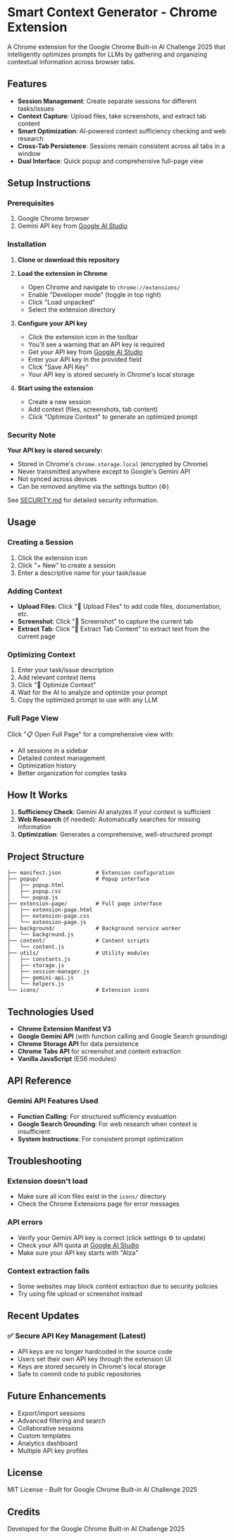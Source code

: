 # Smart Context Generator - Chrome Extension

A Chrome extension for the Google Chrome Built-in AI Challenge 2025 that intelligently optimizes prompts for LLMs by gathering and organizing contextual information across browser tabs.

## Features

- **Session Management**: Create separate sessions for different tasks/issues
- **Context Capture**: Upload files, take screenshots, and extract tab content
- **Smart Optimization**: AI-powered context sufficiency checking and web research
- **Cross-Tab Persistence**: Sessions remain consistent across all tabs in a window
- **Dual Interface**: Quick popup and comprehensive full-page view

## Setup Instructions

### Prerequisites

1. Google Chrome browser
2. Gemini API key from [Google AI Studio](https://aistudio.google.com/app/apikey)

### Installation

1. **Clone or download this repository**

2. **Load the extension in Chrome**
   - Open Chrome and navigate to `chrome://extensions/`
   - Enable "Developer mode" (toggle in top right)
   - Click "Load unpacked"
   - Select the extension directory

3. **Configure your API key**
   - Click the extension icon in the toolbar
   - You'll see a warning that an API key is required
   - Get your API key from [Google AI Studio](https://aistudio.google.com/app/apikey)
   - Enter your API key in the provided field
   - Click "Save API Key"
   - Your API key is stored securely in Chrome's local storage

4. **Start using the extension**
   - Create a new session
   - Add context (files, screenshots, tab content)
   - Click "Optimize Context" to generate an optimized prompt

### Security Note

**Your API key is stored securely:**
- Stored in Chrome's `chrome.storage.local` (encrypted by Chrome)
- Never transmitted anywhere except to Google's Gemini API
- Not synced across devices
- Can be removed anytime via the settings button (⚙️)

See [SECURITY.md](SECURITY.md) for detailed security information.

## Usage

### Creating a Session

1. Click the extension icon
2. Click "+ New" to create a session
3. Enter a descriptive name for your task/issue

### Adding Context

- **Upload Files**: Click "📁 Upload Files" to add code files, documentation, etc.
- **Screenshot**: Click "📸 Screenshot" to capture the current tab
- **Extract Tab**: Click "📄 Extract Tab Content" to extract text from the current page

### Optimizing Context

1. Enter your task/issue description
2. Add relevant context items
3. Click "🚀 Optimize Context"
4. Wait for the AI to analyze and optimize your prompt
5. Copy the optimized prompt to use with any LLM

### Full Page View

Click "📋 Open Full Page" for a comprehensive view with:
- All sessions in a sidebar
- Detailed context management
- Optimization history
- Better organization for complex tasks

## How It Works

1. **Sufficiency Check**: Gemini AI analyzes if your context is sufficient
2. **Web Research** (if needed): Automatically searches for missing information
3. **Optimization**: Generates a comprehensive, well-structured prompt

## Project Structure

```
├── manifest.json           # Extension configuration
├── popup/                  # Popup interface
│   ├── popup.html
│   ├── popup.css
│   └── popup.js
├── extension-page/         # Full page interface
│   ├── extension-page.html
│   ├── extension-page.css
│   └── extension-page.js
├── background/             # Background service worker
│   └── background.js
├── content/                # Content scripts
│   └── content.js
├── utils/                  # Utility modules
│   ├── constants.js
│   ├── storage.js
│   ├── session-manager.js
│   ├── gemini-api.js
│   └── helpers.js
└── icons/                  # Extension icons
```

## Technologies Used

- **Chrome Extension Manifest V3**
- **Google Gemini API** (with function calling and Google Search grounding)
- **Chrome Storage API** for data persistence
- **Chrome Tabs API** for screenshot and content extraction
- **Vanilla JavaScript** (ES6 modules)

## API Reference

### Gemini API Features Used

- **Function Calling**: For structured sufficiency evaluation
- **Google Search Grounding**: For web research when context is insufficient
- **System Instructions**: For consistent prompt optimization

## Troubleshooting

### Extension doesn't load
- Make sure all icon files exist in the `icons/` directory
- Check the Chrome Extensions page for error messages

### API errors
- Verify your Gemini API key is correct (click settings ⚙️ to update)
- Check your API quota at [Google AI Studio](https://aistudio.google.com/)
- Make sure your API key starts with "AIza"

### Context extraction fails
- Some websites may block content extraction due to security policies
- Try using file upload or screenshot instead

## Recent Updates

### ✅ Secure API Key Management (Latest)
- API keys are no longer hardcoded in the source code
- Users set their own API key through the extension UI
- Keys are stored securely in Chrome's local storage
- Safe to commit code to public repositories

## Future Enhancements

- Export/import sessions
- Advanced filtering and search
- Collaborative sessions
- Custom templates
- Analytics dashboard
- Multiple API key profiles

## License

MIT License - Built for Google Chrome Built-in AI Challenge 2025

## Credits

Developed for the Google Chrome Built-in AI Challenge 2025
